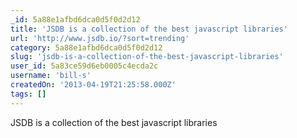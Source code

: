 ```yaml
---
_id: 5a88e1afbd6dca0d5f0d2d12
title: 'JSDB is a collection of the best javascript libraries'
url: 'http://www.jsdb.io/?sort=trending'
category: 5a88e1afbd6dca0d5f0d2d12
slug: 'jsdb-is-a-collection-of-the-best-javascript-libraries'
user_id: 5a83ce59d6eb0005c4ecda2c
username: 'bill-s'
createdOn: '2013-04-19T21:25:58.000Z'
tags: []
---
```


JSDB is a collection of the best javascript libraries
